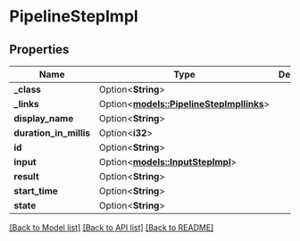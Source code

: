 # PipelineStepImpl

## Properties

Name | Type | Description | Notes
------------ | ------------- | ------------- | -------------
**_class** | Option<**String**> |  | [optional]
**_links** | Option<[**models::PipelineStepImpllinks**](PipelineStepImpllinks.md)> |  | [optional]
**display_name** | Option<**String**> |  | [optional]
**duration_in_millis** | Option<**i32**> |  | [optional]
**id** | Option<**String**> |  | [optional]
**input** | Option<[**models::InputStepImpl**](InputStepImpl.md)> |  | [optional]
**result** | Option<**String**> |  | [optional]
**start_time** | Option<**String**> |  | [optional]
**state** | Option<**String**> |  | [optional]

[[Back to Model list]](../README.md#documentation-for-models) [[Back to API list]](../README.md#documentation-for-api-endpoints) [[Back to README]](../README.md)


